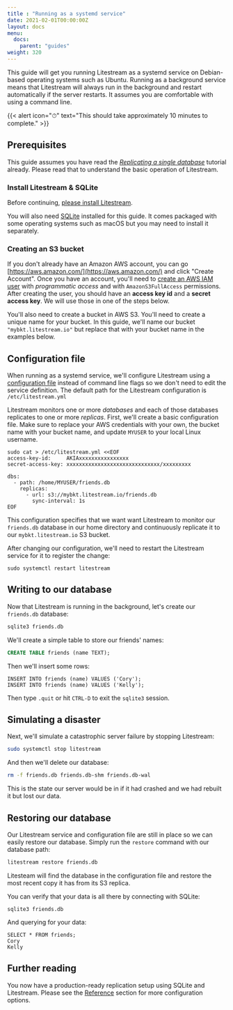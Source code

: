 ```yaml
---
title : "Running as a systemd service"
date: 2021-02-01T00:00:00Z
layout: docs
menu:
  docs:
    parent: "guides"
weight: 320
---
```


This guide will get you running Litestream as a systemd service on Debian-based
operating systems such as Ubuntu. Running as a background service means that
Litestream will always run in the background and restart automatically if the
server restarts. It assumes you are comfortable with using a command line.

{{< alert icon="⏱" text="This should take approximately 10 minutes to complete." >}}


## Prerequisites

This guide assumes you have read the [_Replicating a single database_](/getting-started)
tutorial already. Please read that to understand the basic operation of Litestream.


### Install Litestream & SQLite

Before continuing, [please install Litestream](/install/debian).

You will also need [SQLite](https://sqlite.org/) installed for this guide. It
comes packaged with some operating systems such as macOS but you may need to
install it separately.


### Creating an S3 bucket

If you don't already have an Amazon AWS account, you can go 
[https://aws.amazon.com/](https://aws.amazon.com/) and click "Create Account".
Once you have an account, you'll need to [create an AWS IAM user][iam] with
_programmatic access_ and with `AmazonS3FullAccess` permissions. After creating
the user, you should have an **access key id** and a **secret access key**. We
will use those in one of the steps below.

You'll also need to create a bucket in AWS S3. You'll need to create a unique
name for your bucket. In this guide, we'll name our bucket
`"mybkt.litestream.io"` but replace that with your bucket name in the examples
below.

[iam]: https://docs.aws.amazon.com/IAM/latest/UserGuide/id_users_create.html


## Configuration file

When running as a systemd service, we'll configure Litestream using a
[configuration file](/reference/config) instead of command line flags so we
don't need to edit the service definition. The default path for the Litestream
configuration is `/etc/litestream.yml`

Litestream monitors one or more _databases_ and each of those databases
replicates to one or more _replicas_. First, we'll create a basic configuration
file. Make sure to replace your AWS credentials with your own, the bucket name
with your bucket name, and update `MYUSER` to your local Linux username.

```
sudo cat > /etc/litestream.yml <<EOF
access-key-id:     AKIAxxxxxxxxxxxxxxxx
secret-access-key: xxxxxxxxxxxxxxxxxxxxxxxxxxxxxx/xxxxxxxxx

dbs:
  - path: /home/MYUSER/friends.db
    replicas:
      - url: s3://mybkt.litestream.io/friends.db
        sync-interval: 1s
EOF
```

This configuration specifies that we want want Litestream to monitor our
`friends.db` database in our home directory and continuously replicate it to
our `mybkt.litestream.io` S3 bucket.

After changing our configuration, we'll need to restart the Litestream service
for it to register the change:

```
sudo systemctl restart litestream
```

## Writing to our database

Now that Litestream is running in the background, let's create our `friends.db`
database:

```sh
sqlite3 friends.db
```

We'll create a simple table to store our friends' names:

```sql
CREATE TABLE friends (name TEXT);
```

Then we'll insert some rows:

```
INSERT INTO friends (name) VALUES ('Cory');
INSERT INTO friends (name) VALUES ('Kelly');
```

Then type `.quit` or hit `CTRL-D` to exit the `sqlite3` session.


## Simulating a disaster

Next, we'll simulate a catastrophic server failure by stopping Litestream:

```sh
sudo systemctl stop litestream
```

And then we'll delete our database:

```sh
rm -f friends.db friends.db-shm friends.db-wal
```

This is the state our server would be in if it had crashed and we had rebuilt it
but lost our data.


## Restoring our database

Our Litestream service and configuration file are still in place so we can
easily restore our database. Simply run the `restore` command with our database
path:

```sh
litestream restore friends.db
```

Litesteam will find the database in the configuration file and restore the most
recent copy it has from its S3 replica.

You can verify that your data is all there by connecting with SQLite:

```
sqlite3 friends.db
```

And querying for your data:

```
SELECT * FROM friends;
Cory
Kelly
```


## Further reading

You now have a production-ready replication setup using SQLite and Litestream.
Please see the [Reference](/reference) section for more configuration options.

